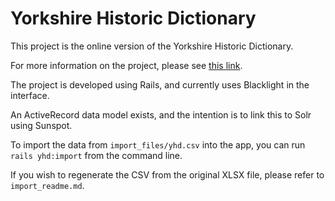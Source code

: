 # Yorkshire Historic Dictionary

This project is the online version of the Yorkshire Historic Dictionary.

For more information on the project, please see [this link](https://www.york.ac.uk/borthwick/projects/yorkshire-dictionary/).

The project is developed using Rails, and currently uses Blacklight in the interface.

An ActiveRecord data model exists, and the intention is to link this to Solr using Sunspot.

To import the data from `import_files/yhd.csv` into the app, you can run `rails yhd:import` from the command line.

If you wish to regenerate the CSV from the original XLSX file, please refer to `import_readme.md`.
